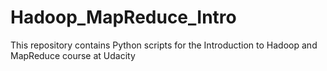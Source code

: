 # Hadoop_MapReduce_Intro
This repository contains Python scripts for the Introduction to Hadoop and MapReduce course at Udacity
